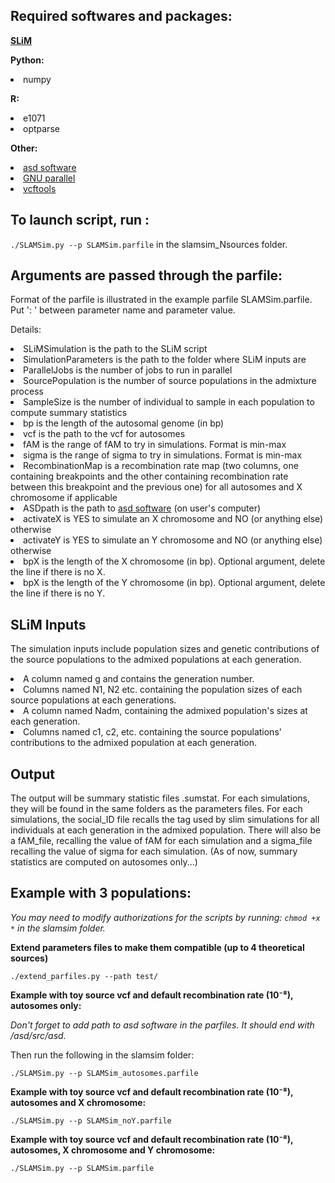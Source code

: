 Required softwares and packages:
-----------------------
<p><strong><a href="https://messerlab.org/slim/">SLiM</a> </strong></p>
<p><strong>Python:</strong>
<li>numpy</li></p>
<p><strong>R:</strong>
<li>e1071</li>
<li>optparse</li></p>
<p><strong>Other:</strong>
<li><a href="https://github.com/szpiech/asd/blob/master/README">asd software</a></li>
<li><a href="https://www.gnu.org/software/parallel/">GNU parallel</a></li>
<li><a href="https://vcftools.sourceforge.net/">vcftools</a></li></p>

To launch script, run :
-----------------------
<code>./SLAMSim.py --p SLAMSim.parfile</code> in the slamsim_Nsources folder.

Arguments are passed through the parfile:
-----------------------
<p>Format of the parfile is illustrated in the example parfile SLAMSim.parfile. Put ': ' between parameter name and parameter value.</p>

<p>Details:</p>
<li>SLiMSimulation is the path to the SLiM script</li>
<li>SimulationParameters is the path to the folder where SLiM inputs are</li>
<li>ParallelJobs is the number of jobs to run in parallel</li>
<li>SourcePopulation is the number of source populations in the admixture process</li>
<li>SampleSize is the number of individual to sample in each population to compute summary statistics</li>
<li>bp is the length of the autosomal genome (in bp)</li>
<li>vcf is the path to the vcf for autosomes</li>
<li>fAM is the range of fAM to try in simulations. Format is min-max</li>
<li>sigma is the range of sigma to try in simulations. Format is min-max</li>
<li>RecombinationMap is a recombination rate map (two columns, one containing breakpoints and the other containing recombination rate between this breakpoint and the previous one) for all autosomes and X chromosome if applicable</li>
<li>ASDpath is the path to <a href="https://github.com/szpiech/asd/blob/master/README">asd software</a> (on user's computer)</li>
<li>activateX is YES to simulate an X chromosome and NO (or anything else) otherwise</li>
<li>activateY is YES to simulate an Y chromosome and NO (or anything else) otherwise</li>
<li>bpX is the length of the X chromosome (in bp). Optional argument, delete the line if there is no X.</li>
<li>bpX is the length of the Y chromosome (in bp). Optional argument, delete the line if there is no Y.</li>

SLiM Inputs
---------------------
<p>The simulation inputs include population sizes and genetic contributions of the source populations to the admixed populations at each generation.</p>
<li>A column named g and contains the generation number.</li>
<li>Columns named N1, N2 etc. containing the population sizes of each source populations at each generations.</li>
<li>A column named Nadm, containing the admixed population's sizes at each generation.</li>
<li>Columns named c1, c2, etc. containing the source populations' contributions to the admixed population at each generation. </li>

Output
---------------------
The output will be summary statistic files .sumstat. For each simulations, they will be found in the same folders as the parameters files. For each simulations, the social_ID file recalls the tag used by slim simulations for all individuals at each generation in the admixed population. There will also be a fAM_file, recalling the value of fAM for each simulation and a sigma_file recalling the value of sigma for each simulation. 
(As of now, summary statistics are computed on autosomes only...)

Example with 3 populations:
---------------------
<p><em>You may need to modify authorizations for the scripts by running: <code>chmod +x *</code> in the slamsim folder.</em></p>
<p><strong>Extend parameters files to make them compatible (up to 4 theoretical sources)</strong></p>
<p><code>./extend_parfiles.py --path test/</code></p>
<p><strong>Example with toy source vcf and default recombination rate (10⁻⁸), autosomes only:</strong></p>
<p><em>Don't forget to add path to asd software in the parfiles. It should end with /asd/src/asd.</em></p>
<p>Then run the following in the slamsim folder:</p>
<p><code>./SLAMSim.py --p SLAMSim_autosomes.parfile</code></p>
<p><strong>Example with toy source vcf and default recombination rate (10⁻⁸), autosomes and X chromosome:</strong></p>
<p><code>./SLAMSim.py --p SLAMSim_noY.parfile</code></p>
<p><strong>Example with toy source vcf and default recombination rate (10⁻⁸), autosomes, X chromosome and Y chromosome:</strong></p>
<p><code>./SLAMSim.py --p SLAMSim.parfile</code></p>
